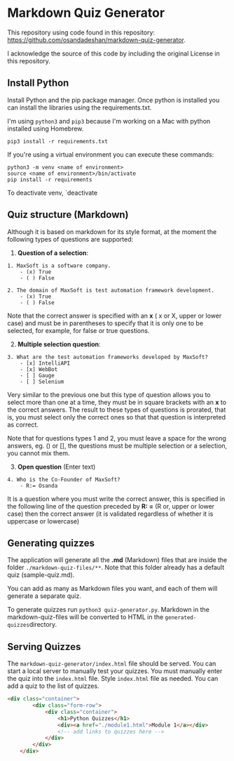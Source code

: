 # Markdown Quiz Generator

This repository using code found in this repository: https://github.com/osandadeshan/markdown-quiz-generator.  

I acknowledge the source of this code by including the original License in this repository.

## Install Python

Install Python and the pip package manager. Once python is installed you can install the libraries using the requirements.txt.

I'm using `python3` and `pip3` because I'm working on a Mac with python installed using Homebrew.

`pip3 install -r requirements.txt`

If you're using a virtual environment you can execute these commands:

```
python3 -m venv <name of environment>
source <name of environment>/bin/activate
pip install -r requirements
```

To deactivate venv, `deactivate <name of venv>

## Quiz structure (Markdown) 
Although it is based on markdown for its style format, at the moment the following types of questions are supported:

1. **Question of a selection**:
```text
1. MaxSoft is a software company.
    - (x) True
    - ( ) False
```
```text
2. The domain of MaxSoft is test automation framework development.
    - (x) True
    - ( ) False 
```
Note that the correct answer is specified with an **x** ( x or X, upper or lower case) and must be in parentheses to specify that it is only one to be selected, for example, for false or true questions.

2. **Multiple selection question**:
```text
3. What are the test automation frameworks developed by MaxSoft?
    - [x] IntelliAPI
    - [x] WebBot
    - [ ] Gauge
    - [ ] Selenium
```
Very similar to the previous one but this type of question allows you to select more than one at a time, they must be in square brackets with an **x** to the correct answers. The result to these types of questions is prorated, that is, you must select only the correct ones so that that question is interpreted as correct.

Note that for questions types 1 and 2, you must leave a space for the wrong answers, eg. () or [], the questions must be multiple selection or a selection, you cannot mix them.

3. **Open question** (Enter text)
```text
4. Who is the Co-Founder of MaxSoft?
    - R:= Osanda
```
It is a question where you must write the correct answer, this is specified in the following line of the question preceded by **R: =** (R or, upper or lower case) then the correct answer (it is validated regardless of whether it is uppercase or lowercase)


## Generating quizzes
The application will generate all the **.md** (Markdown) files that are inside the folder 
`./markdown-quiz-files/**`. Note that this folder already has a default quiz (sample-quiz.md).

You can add as many as Markdown files you want, and each of them will generate a separate quiz.

To generate quizzes run `python3 quiz-generator.py`.  Markdown in the markdown-quiz-files will be converted to HTML in the `generated-quizzes`directory.

## Serving Quizzes

The `markdown-quiz-generator/index.html` file should be served.  You can start a local server to manually test your quizzes.  You must manually enter the quiz into the `index.html` file.  Style `index.html` file as needed.  You can add a quiz to the list of quizzes.

```html
<div class="container">
        <div class="form-row">
            <div class="container">
                <h1>Python Quizzes</h1>
                <div><a href="./module1.html">Module 1</a></div>
                <!-- add links to quizzes here -->
            </div>
        </div>
    </div>
```